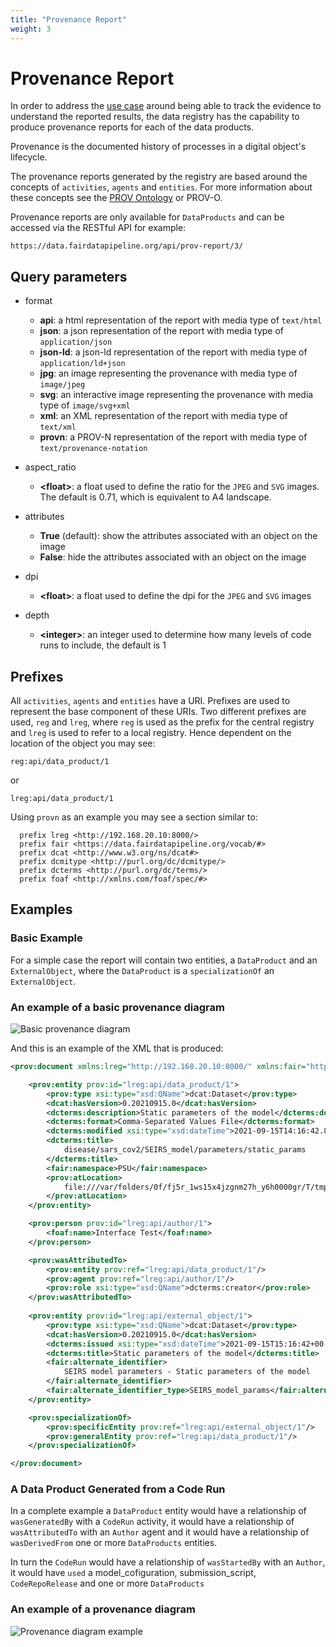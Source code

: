 ```yaml
---
title: "Provenance Report"
weight: 3
---
```


# Provenance Report

In order to address the [use case](/docs/use_cases/#use-case-12-actor-wants-to-understand-provenance-of-reported-results) around being able to track the evidence to understand the reported results, the data registry has the capability to produce provenance reports for each of the data products.   

Provenance is the documented history of processes in a digital object's lifecycle.

The provenance reports generated by the registry are based around the concepts
of `activities`, `agents` and `entities`. For more information about these
concepts see the [PROV Ontology](https://www.w3.org/TR/prov-o/) or PROV-O.

Provenance reports are only available for `DataProducts` and can be accessed via
the RESTful API for example:

```
https://data.fairdatapipeline.org/api/prov-report/3/
```

## Query parameters
 
* format

  * **api**: a html representation of the report with media type of `text/html`
  * **json**: a json representation of the report with media type of
`application/json`
  * **json-ld**: a json-ld representation of the report with media type of
`application/ld+json`
  * **jpg**: an image representing the provenance with media type of
`image/jpeg`
  * **svg**: an interactive image representing the provenance with media type of
`image/svg+xml`
  * **xml**: an XML representation of the report with media type of `text/xml`
  * **provn**: a PROV-N representation of the report with media type of
`text/provenance-notation`

* aspect_ratio

  * **\<float>**: a float used to define the ratio for the `JPEG` and
    `SVG` images. The default is 0.71, which is equivalent to A4 landscape.

* attributes

  * **True** (default): show the attributes associated with an object on the image
  * **False**: hide the attributes associated with an object on the image

* dpi

    * **\<float>**: a float used to define the dpi for the `JPEG` and `SVG` images
* depth

    * **\<integer>**: an integer used to determine how many levels of code runs to include,
    the default is 1


## Prefixes

All `activities`, `agents` and `entities` have a URI. Prefixes are used to
represent the base component of these URIs. Two different prefixes are used,
`reg` and `lreg`, where `reg` is used as the prefix for the central registry and
`lreg` is used to refer to a local registry. Hence dependent on the location of
the object you may see:

```
reg:api/data_product/1
```

or

```
lreg:api/data_product/1
```

Using `provn` as an example you may see a section similar to:

```
  prefix lreg <http://192.168.20.10:8000/>
  prefix fair <https://data.fairdatapipeline.org/vocab/#>
  prefix dcat <http://www.w3.org/ns/dcat#>
  prefix dcmitype <http://purl.org/dc/dcmitype/>
  prefix dcterms <http://purl.org/dc/terms/>
  prefix foaf <http://xmlns.com/foaf/spec/#>
```

## Examples

### Basic Example

For a simple case the report will contain two entities, a `DataProduct` and
an `ExternalObject`, where the `DataProduct` is a `specializationOf` an
`ExternalObject`.

### An example of a basic provenance diagram

![Basic provenance diagram](/docs/data_registry/prov_example_1.jpeg)

And this is an example of the XML that is produced:

```xml
<prov:document xmlns:lreg="http://192.168.20.10:8000/" xmlns:fair="https://data.fairdatapipeline.org/vocab/#" xmlns:dcat="http://www.w3.org/ns/dcat#" xmlns:dcmitype="http://purl.org/dc/dcmitype/" xmlns:dcterms="http://purl.org/dc/terms/" xmlns:foaf="http://xmlns.com/foaf/spec/#" xmlns:prov="http://www.w3.org/ns/prov#" xmlns:xsd="http://www.w3.org/2001/XMLSchema" xmlns:xsi="http://www.w3.org/2001/XMLSchema-instance">

    <prov:entity prov:id="lreg:api/data_product/1">
        <prov:type xsi:type="xsd:QName">dcat:Dataset</prov:type>
        <dcat:hasVersion>0.20210915.0</dcat:hasVersion>
        <dcterms:description>Static parameters of the model</dcterms:description>
        <dcterms:format>Comma-Separated Values File</dcterms:format>
        <dcterms:modified xsi:type="xsd:dateTime">2021-09-15T14:16:42.899768+00:00</dcterms:modified>
        <dcterms:title>
            disease/sars_cov2/SEIRS_model/parameters/static_params
        </dcterms:title>
        <fair:namespace>PSU</fair:namespace>
        <prov:atLocation>
            file:///var/folders/0f/fj5r_1ws15x4jzgnm27h_y6h0000gr/T/tmpukqzlyig/data_store//PSU/disease/sars_cov2/SEIRS_model/parameters/static_params/0.20210915.0.csv
        </prov:atLocation>
    </prov:entity>

    <prov:person prov:id="lreg:api/author/1">
        <foaf:name>Interface Test</foaf:name>
    </prov:person>

    <prov:wasAttributedTo>
        <prov:entity prov:ref="lreg:api/data_product/1"/>
        <prov:agent prov:ref="lreg:api/author/1"/>
        <prov:role xsi:type="xsd:QName">dcterms:creator</prov:role>
    </prov:wasAttributedTo>
    
    <prov:entity prov:id="lreg:api/external_object/1">
        <prov:type xsi:type="xsd:QName">dcat:Dataset</prov:type>
        <dcat:hasVersion>0.20210915.0</dcat:hasVersion>
        <dcterms:issued xsi:type="xsd:dateTime">2021-09-15T15:16:42+00:00</dcterms:issued>
        <dcterms:title>Static parameters of the model</dcterms:title>
        <fair:alternate_identifier>
            SEIRS model parameters - Static parameters of the model
        </fair:alternate_identifier>
        <fair:alternate_identifier_type>SEIRS_model_params</fair:alternate_identifier_type>
    </prov:entity>

    <prov:specializationOf>
        <prov:specificEntity prov:ref="lreg:api/external_object/1"/>
        <prov:generalEntity prov:ref="lreg:api/data_product/1"/>
    </prov:specializationOf>

</prov:document>
```

### A Data Product Generated from a Code Run

In a complete example a `DataProduct` entity would have a relationship of
`wasGeneratedBy` with a `CodeRun` activity, it would have a relationship of
`wasAttributedTo` with an `Author` agent and it would have a relationship of
`wasDerivedFrom` one or more `DataProducts` entities.

In turn the `CodeRun` would have a relationship of `wasStartedBy` with an
`Author`, it would have `used` a model_cofiguration, submission_script,
`CodeRepoRelease` and one or more `DataProducts`

### An example of a provenance diagram
![Provenance diagram example](/docs/data_registry/prov_example_2.jpeg)